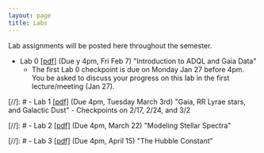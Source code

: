 ```yaml
---
layout: page
title: Labs
---
```


Lab assignments will be posted here throughout the semester. 

- Lab 0 [[pdf]](https://github.com/ucb-datalab/course-materials_2020/blob/master/labs/Lab_0_Astr128_2020.pdf) (Due y 4pm, Fri Feb 7) "Introduction to ADQL and Gaia Data" 
     - The first Lab 0 checkpoint is due on Monday Jan 27 before 4pm.  You be asked to discuss your progress on this lab in the first lecture/meeting (Jan 27).

[//]: #  - Lab 1 [[pdf]](https://github.com/ucb-datalab/course-materials_2020/blob/master/labs/Lab1_Astr128_2020A.pdf) (Due 4pm, Tuesday March 3rd) "Gaia, RR Lyrae stars, and Galactic Dust" 
     - Checkpoints on 2/17, 2/24, and 3/2

[//]: #   - Lab 2 [[pdf]](https://github.com/ucb-datalab/course-materials/blob/master/Labs/Lab_2_Ast128_2019.pdf) (Due 4pm, March 22) "Modeling Stellar Spectra"

[//]: #  - Lab 3 [[pdf]](https://github.com/ucb-datalab/course-materials/blob/master/Labs/Lab_3_Astr128.pdf) (Due 4pm, April 15) "The Hubble Constant"